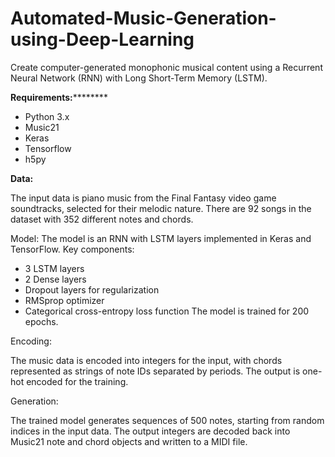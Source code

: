 # Automated-Music-Generation-using-Deep-Learning

Create computer-generated monophonic musical content using a Recurrent Neural Network (RNN) with Long Short-Term Memory (LSTM).


******Requirements:**************
- Python 3.x
- Music21
- Keras
- Tensorflow
- h5py

**Data:**

The input data is piano music from the Final Fantasy video game soundtracks, selected for their melodic nature. There are 92 songs in the dataset with 352 different notes and chords.

Model:
The model is an RNN with LSTM layers implemented in Keras and TensorFlow. Key components:
- 3 LSTM layers
- 2 Dense layers
- Dropout layers for regularization
- RMSprop optimizer
- Categorical cross-entropy loss function
The model is trained for 200 epochs.

Encoding:

The music data is encoded into integers for the input, with chords represented as strings of note IDs separated by periods. The output is one-hot encoded for the training.

Generation:

The trained model generates sequences of 500 notes, starting from random indices in the input data. The output integers are decoded back into Music21 note and chord objects and written to a MIDI file.

